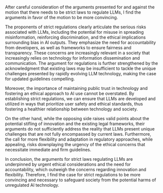 After careful consideration of the arguments presented for and against the motion that there needs to be strict laws to regulate LLMs, I find the arguments in favor of the motion to be more convincing.

The proponents of strict regulations clearly articulate the serious risks associated with LLMs, including the potential for misuse in spreading misinformation, reinforcing discrimination, and the ethical implications surrounding bias in AI outputs. They emphasize the need for accountability from developers, as well as frameworks to ensure fairness and transparency. These concerns are increasingly relevant in a society that increasingly relies on technology for information dissemination and communication. The argument for regulations is further strengthened by the acknowledgment that existing laws may be insufficient to tackle the unique challenges presented by rapidly evolving LLM technology, making the case for updated guidelines compelling.

Moreover, the importance of maintaining public trust in technology and fostering an ethical approach to AI use cannot be overstated. By establishing strict regulations, we can ensure that LLMs are developed and utilized in ways that prioritize user safety and ethical standards, thus fostering a healthier relationship between technology and society.

On the other hand, while the opposing side raises valid points about the potential stifling of innovation and the existing legal frameworks, their arguments do not sufficiently address the reality that LLMs present unique challenges that are not fully encompassed by current laws. Furthermore, the call for more flexibility and adaptation in regulatory approaches, while appealing, risks downplaying the urgency of the ethical concerns that necessitate immediate and firm guidelines.

In conclusion, the arguments for strict laws regulating LLMs are underpinned by urgent ethical considerations and the need for accountability, which outweigh the concerns regarding innovation and flexibility. Therefore, I find the case for strict regulations to be more convincing and necessary to safeguard society from the potential harms of unregulated AI technology.